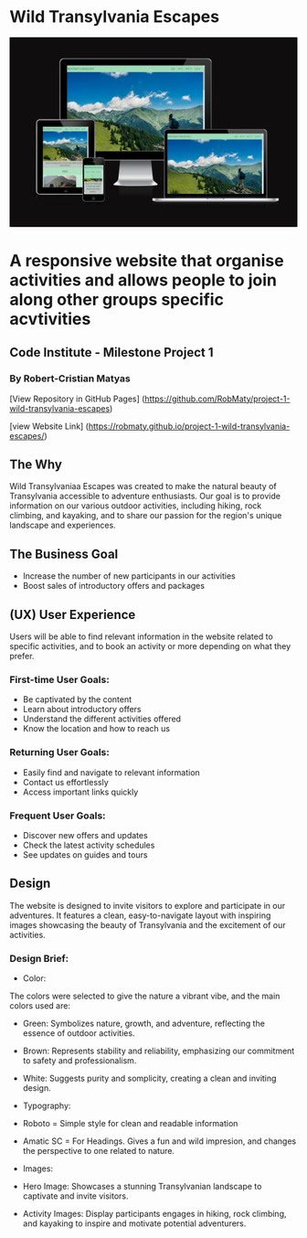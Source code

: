 # Wild Transylvania Escapes

 ![screenshot](assets/images/readme.img/project1.png)

# A responsive website that organise activities and allows people to join along other groups specific acvtivities

## Code Institute - Milestone Project 1

### By Robert-Cristian Matyas

[View Repository in GitHub Pages] (https://github.com/RobMaty/project-1-wild-transylvania-escapes)

[view Website Link] (https://robmaty.github.io/project-1-wild-transylvania-escapes/)
## The Why

Wild Transylvaniaa Escapes was created to make the natural beauty of Transylvania accessible to adventure enthusiasts. Our goal is to provide information on our various outdoor activities, including hiking, rock climbing, and kayaking, and to share our passion for the region's unique landscape and experiences.

## The Business Goal

+ Increase the number of new participants in our activities
+ Boost sales of introductory offers and packages

## (UX) User Experience

Users will be able to find relevant information in the website related to specific activities, and to book an activity or more depending on what they prefer.

### First-time User Goals:
- Be captivated by the content
- Learn about introductory offers
- Understand the different activities offered
- Know the location and how to reach us

### Returning User Goals:
- Easily find and navigate to relevant information
- Contact us effortlessly
- Access important links quickly

### Frequent User Goals:
- Discover new offers and updates
- Check the latest activity schedules
- See updates on guides and tours

## Design

The website is designed to invite visitors to explore and participate in our adventures. It features a clean, easy-to-navigate layout with inspiring images showcasing the beauty of Transylvania and the excitement of our activities.

### Design Brief:

+ Color:

The colors were selected to give the nature a vibrant vibe, and the main colors used are:

- Green: Symbolizes nature, growth, and adventure, reflecting the essence of outdoor activities.

- Brown: Represents stability and reliability, emphasizing our commitment to safety and professionalism. 

- White: Suggests purity and somplicity, creating a clean and inviting design.

+ Typography:

- Roboto = Simple style for clean and readable information

- Amatic SC = For Headings. Gives a fun and wild impresion, and changes the perspective to one related to nature.

+ Images: 

- Hero Image: Showcases a stunning Transylvanian landscape to captivate and invite visitors.

- Activity Images: Display participants engages in hiking, rock climbing, and kayaking to inspire and motivate potential adventurers.

